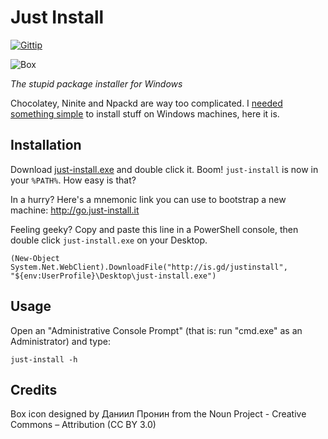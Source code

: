 Just Install
============

[![Gittip](http://img.shields.io/gittip/lvillani.svg)](https://www.gittip.com/lvillani/)

![Box](https://raw.githubusercontent.com/lvillani/just-install/master/box.png)

*The stupid package installer for Windows*

Chocolatey, Ninite and Npackd are way too complicated. I 
[needed something simple](http://lorenzo.villani.me/2013/04/08/just-install-my-stuff/) to
install stuff on Windows machines, here it is.




Installation
------------

Download [just-install.exe](http://lvillani.github.io/just-install/just-install.exe)
and double click it. Boom! `just-install` is now in your `%PATH%`. How easy is
that?

In a hurry? Here's a mnemonic link you can use to bootstrap a new machine: <http://go.just-install.it>

Feeling geeky? Copy and paste this line in a PowerShell console, then double click `just-install.exe` on
your Desktop.

    (New-Object System.Net.WebClient).DownloadFile("http://is.gd/justinstall", "${env:UserProfile}\Desktop\just-install.exe")




Usage
-----

Open an "Administrative Console Prompt" (that is: run "cmd.exe" as an Administrator) and type:

    just-install -h




Credits
-------

Box icon designed by Даниил Пронин from the Noun Project - Creative Commons – Attribution (CC BY 3.0)

